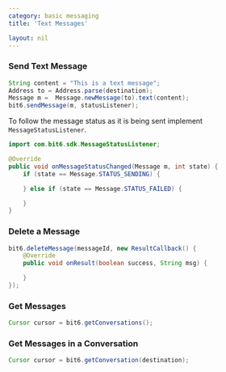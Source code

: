 ```yaml
---
category: basic messaging
title: 'Text Messages'

layout: nil
---
```



### Send Text Message

```java
String content = "This is a text message";
Address to = Address.parse(destination);
Message m =  Message.newMessage(to).text(content);
bit6.sendMessage(m, statusListener);
```

To follow the message status as it is being sent implement `MessageStatusListener`.

```java
import com.bit6.sdk.MessageStatusListener;

@Override
public void onMessageStatusChanged(Message m, int state) {
	if (state == Message.STATUS_SENDING) {

	} else if (state == Message.STATUS_FAILED) {

	}
}
```


### Delete a Message

```java
bit6.deleteMessage(messageId, new ResultCallback() {
	@Override
	public void onResult(boolean success, String msg) {

	}
});
```

### Get Messages

```java
Cursor cursor = bit6.getConversations();
```


### Get Messages in a Conversation

```java
Cursor cursor = bit6.getConversation(destination);
```

